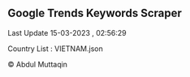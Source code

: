 

## Google Trends Keywords Scraper 
 
Last Update 15-03-2023 , 02:56:29

Country List :
VIETNAM.json



© Abdul Muttaqin 
